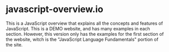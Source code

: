 # javascript-overview.io
This is a JavaScript overview that explains all the concepts and features of JavaScript. This is a DEMO website, and has many examples in each section. However, this version only has the examples for the first section of the website, witch is the "JavaScript Language Fundamentals" portion of the site.
